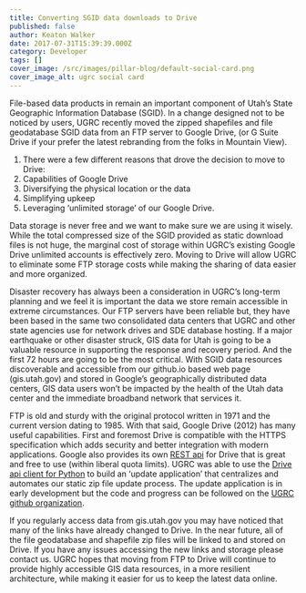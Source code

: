 ```yaml
---
title: Converting SGID data downloads to Drive
published: false
author: Keaton Walker
date: 2017-07-31T15:39:39.000Z
category: Developer
tags: []
cover_image: /src/images/pillar-blog/default-social-card.png
cover_image_alt: ugrc social card
---
```


File-based data products in remain an important component of Utah’s State Geographic Information Database (SGID). In a change designed not to be noticed by users, UGRC recently moved the zipped shapefiles and file geodatabase SGID data from an FTP server to Google Drive, (or G Suite Drive if your prefer the latest rebranding from the folks in Mountain View).

1. There were a few different reasons that drove the decision to move to Drive:
1. Capabilities of Google Drive
1. Diversifying the physical location or the data
1. Simplifying upkeep
1. Leveraging ‘unlimited storage’ of our Google Drive.

Data storage is never free and we want to make sure we are using it wisely. While the total compressed size of the SGID provided as static download files is not huge, the marginal cost of storage within UGRC’s existing Google Drive unlimited accounts is effectively zero. Moving to Drive will allow UGRC to eliminate some FTP storage costs while making the sharing of data easier and more organized.

Disaster recovery has always been a consideration in UGRC’s long-term planning and we feel it is important the data we store remain accessible in extreme circumstances. Our FTP servers have been reliable but, they have been based in the same two consolidated data centers that UGRC and other state agencies use for network drives and SDE database hosting. If a major earthquake or other disaster struck, GIS data for Utah is going to be a valuable resource in supporting the response and recovery period. And the first 72 hours are going to be the most critical. With SGID data resources discoverable and accessible from our github.io based web page (gis.utah.gov) and stored in Google’s geographically distributed data centers, GIS data users won’t be impacted by the health of the Utah data center and the immediate broadband network that services it.

FTP is old and sturdy with the original protocol written in 1971 and the current version dating to 1985. With that said, Google Drive (2012) has many useful capabilities. First and foremost Drive is compatible with the HTTPS specification which adds security and better integration with modern applications. Google also provides its own [REST api](https://developers.google.com/drive/api/v3/about-sdk) for Drive that is great and free to use (within liberal quota limits). UGRC was able to use the [Drive api client for Python](https://developers.google.com/drive/api/v3/downloads) to build an ‘update application’ that centralizes and automates our static zip file update process. The update application is in early development but the code and progress can be followed on the [UGRC github organization](https://github.com/agrc/backseat-driver).

If you regularly access data from gis.utah.gov you may have noticed that many of the links have already changed to Drive. In the near future, all of the file geodatabase and shapefile zip files will be linked to and stored on Drive. If you have any issues accessing the new links and storage please contact us. UGRC hopes that moving from FTP to Drive will continue to provide highly accessible GIS data resources, in a more resilient architecture, while making it easier for us to keep the latest data online.
